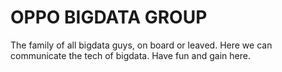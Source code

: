 # OPPO BIGDATA GROUP
The family of all bigdata guys, on board or leaved.
Here we can communicate the tech of bigdata.
Have fun and gain here.

